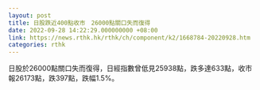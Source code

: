 ```yaml
---
layout: post
title: 日股跌近400點收市　26000點關口失而復得
date: 2022-09-28 14:22:29.000000000 +08:00
link: https://news.rthk.hk/rthk/ch/component/k2/1668784-20220928.htm
categories: rthk
---
```


日股於26000點關口失而復得，日經指數曾低見25938點，跌多達633點，收市報26173點，跌397點，跌幅1.5%。
